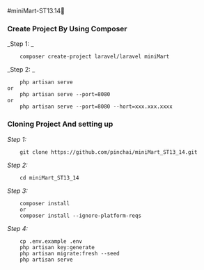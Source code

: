 #miniMart-ST13.14🚀

### Create Project By Using Composer
_Step 1: _
````
    composer create-project laravel/laravel miniMart
````

_Step 2: _
````
    php artisan serve
or
    php artisan serve --port=8080
or
    php artisan serve --port=8080 --hort=xxx.xxx.xxxx
````

### Cloning Project And setting up

_Step 1:_
````gitexclude
    git clone https://github.com/pinchai/miniMart_ST13_14.git
````

_Step 2:_
````
    cd miniMart_ST13_14
````

_Step 3:_
````
    composer install
    or 
    composer install --ignore-platform-reqs
````

_Step 4:_
````
    cp .env.example .env
    php artisan key:generate
    php artisan migrate:fresh --seed
    php artisan serve
````
